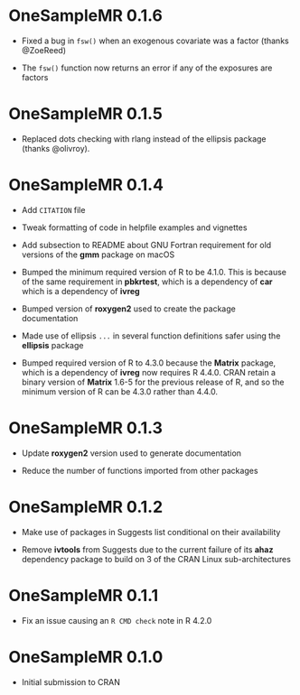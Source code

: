 # OneSampleMR 0.1.6

* Fixed a bug in `fsw()` when an exogenous covariate was a factor (thanks @ZoeReed)

* The `fsw()` function now returns an error if any of the exposures are factors

# OneSampleMR 0.1.5

* Replaced dots checking with rlang instead of the ellipsis package (thanks @olivroy).

# OneSampleMR 0.1.4

* Add `CITATION` file

* Tweak formatting of code in helpfile examples and vignettes

* Add subsection to README about GNU Fortran requirement for old versions of the **gmm** package on macOS

* Bumped the minimum required version of R to be 4.1.0. This is because of the same requirement in **pbkrtest**, which is a dependency of **car** which is a dependency of **ivreg**

* Bumped version of **roxygen2** used to create the package documentation

* Made use of ellipsis `...` in several function definitions safer using the **ellipsis** package

* Bumped required version of R to 4.3.0 because the **Matrix** package, which is a dependency of **ivreg** now requires R 4.4.0. CRAN retain a binary version of **Matrix** 1.6-5 for the previous release of R, and so the minimum version of R can be 4.3.0 rather than 4.4.0.

# OneSampleMR 0.1.3

* Update **roxygen2** version used to generate documentation

* Reduce the number of functions imported from other packages

# OneSampleMR 0.1.2

* Make use of packages in Suggests list conditional on their availability

* Remove **ivtools** from Suggests due to the current failure of its **ahaz** dependency package to build on 3 of the CRAN Linux sub-architectures

# OneSampleMR 0.1.1

* Fix an issue causing an `R CMD check` note in R 4.2.0

# OneSampleMR 0.1.0

* Initial submission to CRAN
